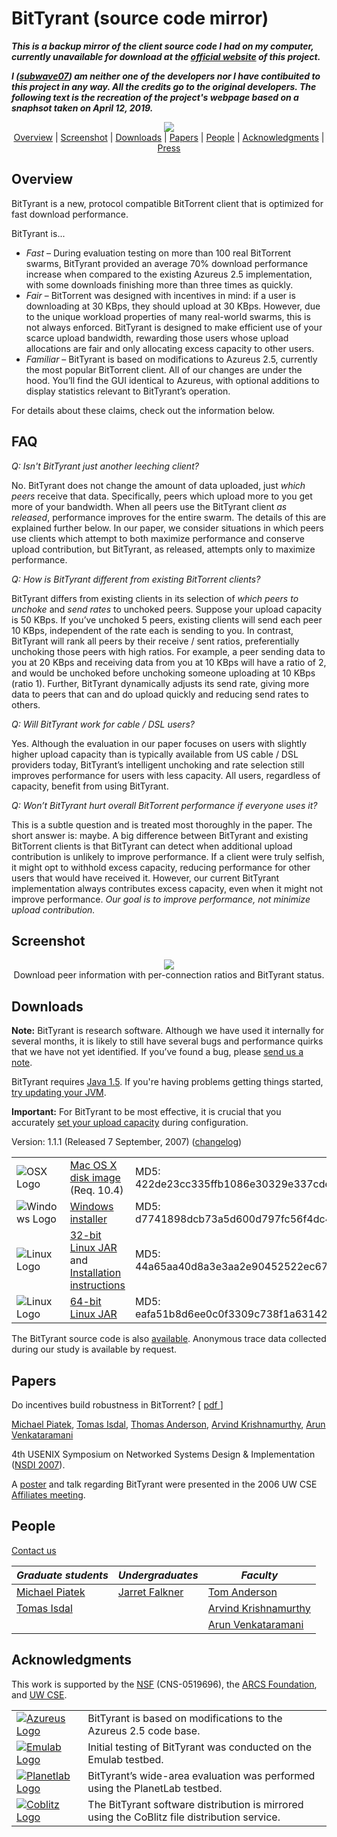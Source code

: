 # BitTyrant (source code mirror)

***This is a backup mirror of the client source code I had on my computer, currently unavailable for download at the [official website](http://bittyrant.cs.washington.edu) of this project.***

***I ([subwave07](https://github.com/subwave07)) am neither one of the developers nor I have contibuited to this project in any way. All the credits go to the original developers.
The following text is the recreation of the project's webpage based on a snaphsot taken on April 12, 2019.***

<p align="center">
  <img src="https://raw.githubusercontent.com/subwave07/BitTyrant/master/README.md_images/header.jpg"><br/>
  <a href="#overview">Overview</a> |
  <a href="#screenshot">Screenshot</a> |
  <a href="#downloads">Downloads</a> |
  <a href="#papers">Papers</a> |
  <a href="#people">People</a> |
  <a href="#acknowledgments">Acknowledgments</a> |
  <a href="http://bittyrant.cs.washington.edu/press.html">Press</a>
</p>

## Overview
BitTyrant is a new, protocol compatible BitTorrent client that is optimized for fast download performance. 

BitTyrant is...

* *Fast* – During evaluation testing on more than 100 real BitTorrent swarms, BitTyrant provided an average 70% download performance increase when compared to the existing Azureus 2.5 implementation, with some downloads finishing more than three times as quickly.
* *Fair* – BitTorrent was designed with incentives in mind: if a user is downloading at 30 KBps, they should upload at 30 KBps. However, due to the unique workload properties of many real-world swarms, this is not always enforced. BitTyrant is designed to make efficient use of your scarce upload bandwidth, rewarding those users whose upload allocations are fair and only allocating excess capacity to other users. 
* *Familiar* – BitTyrant is based on modifications to Azureus 2.5, currently the most popular BitTorrent client. All of our changes are under the hood. You’ll find the GUI identical to Azureus, with optional additions to display statistics relevant to BitTyrant’s operation.

For details about these claims, check out the information below.

## FAQ

*Q: Isn't BitTyrant just another leeching client?*

No. BitTyrant does not change the amount of data uploaded, just *which peers* receive that data. Specifically, peers which upload more to you get more of your bandwidth. When all peers use the BitTyrant client *as released*, performance improves for the entire swarm. The details of this are explained further below. In our paper, we consider situations in which peers use clients which attempt to both maximize performance and conserve upload contribution, but BitTyrant, as released, attempts only to maximize performance.

*Q: How is BitTyrant different from existing BitTorrent clients?*

BitTyrant differs from existing clients in its selection of *which peers to unchoke* and *send rates* to unchoked peers. Suppose your upload capacity is 50 KBps. If you’ve unchoked 5 peers, existing clients will send each peer 10 KBps, independent of the rate each is sending to you. In contrast, BitTyrant will rank all peers by their receive / sent ratios, preferentially unchoking those peers with high ratios. For example, a peer sending data to you at 20 KBps and receiving data from you at 10 KBps will have a ratio of 2, and would be unchoked before unchoking someone uploading at 10 KBps (ratio 1). Further, BitTyrant dynamically adjusts its send rate, giving more data to peers that can and do upload quickly and reducing send rates to others.

*Q: Will BitTyrant work for cable / DSL users?*

Yes. Although the evaluation in our paper focuses on users with slightly higher upload capacity than is typically available from US cable / DSL providers today, BitTyrant’s intelligent unchoking and rate selection still improves performance for users with less capacity. All users, regardless of capacity, benefit from using BitTyrant.

*Q: Won’t BitTyrant hurt overall BitTorrent performance if everyone uses it?*

This is a subtle question and is treated most thoroughly in the paper. The short answer is: maybe. A big difference between BitTyrant and existing BitTorrent clients is that BitTyrant can detect when additional upload contribution is unlikely to improve performance. If a client were truly selfish, it might opt to withhold excess capacity, reducing performance for other users that would have received it. However, our current BitTyrant implementation always contributes excess capacity, even when it might not improve performance. *Our goal is to improve performance, not minimize upload contribution.*

## Screenshot

<p align="center">
  <img src="https://raw.githubusercontent.com/subwave07/BitTyrant/master/README.md_images/screenshot.jpg"><br/>
  Download peer information with per-connection ratios and BitTyrant status.
</p>

## Downloads

**Note:** BitTyrant is research software. Although we have used it internally for several months, it is likely to still have several bugs and performance quirks that we have not yet identified. If you’ve found a bug, please [send us a note](http://www.cs.washington.edu/htbin-post/unrestricted/mailto2.pl?to=BitTyrant;sub=BitTyrant+bug).

BitTyrant requires [Java 1.5](http://www.java.com/). If you're having problems getting things started, [try updating your JVM](http://java.sun.com/javase/downloads/index.jsp).

**Important:** For BitTyrant to be most effective, it is crucial that you accurately [set your upload capacity](http://bittyrant.cs.washington.edu/capacity_config.html) during configuration.

Version: 1.1.1 (Released 7 September, 2007) ([changelog](http://bittyrant.cs.washington.edu/changelog.txt))

| | | |
|-|-|-|
| ![OSX Logo](https://raw.githubusercontent.com/subwave07/BitTyrant/master/README.md_images/osx.jpg) | [Mac OS X disk image](http://bittyrant.cs.washington.edu/dist_090607/BitTyrant.dmg) (Req. 10.4) | MD5: 422de23cc335ffb1086e30329e337cde |
| ![Windows Logo](https://raw.githubusercontent.com/subwave07/BitTyrant/master/README.md_images/windows.jpg) | [Windows installer](http://bittyrant.cs.washington.edu/dist_090607/Azureus_2.5.0.0_BitTyrant_Win32.setup.exe) | MD5: d7741898dcb73a5d600d797fc56f4dc4 |
| ![Linux Logo](https://raw.githubusercontent.com/subwave07/BitTyrant/master/README.md_images/tux.jpg) | [32-bit Linux JAR](http://bittyrant.cs.washington.edu/dist_090607/BitTyrant-Linux32.tar.bz2) and [Installation instructions](http://azureus.sourceforge.net/howto_linux.php) | MD5: 44a65aa40d8a3e3aa2e90452522ec679 |
| ![Linux Logo](https://raw.githubusercontent.com/subwave07/BitTyrant/master/README.md_images/tux.jpg) | [64-bit Linux JAR](http://bittyrant.cs.washington.edu/dist_090607/BitTyrant-Linux64.tar.bz2) | MD5: eafa51b8d6ee0c0f3309c738f1a63142 |

The BitTyrant source code is also [available](http://coblitz.codeen.org:3125/bittyrant.cs.washington.edu/dist_010807/BitTyrant-src.zip). Anonymous trace data collected during our study is available by request.

## Papers
Do incentives build robustness in BitTorrent? [ [pdf ](http://www.cs.washington.edu/homes/piatek/papers/BitTyrant.pdf)]

[Michael Piatek](http://www.cs.washington.edu/homes/piatek/), [Tomas Isdal](http://isd.al/), [Thomas Anderson](http://www.cs.washington.edu/homes/tom/), [Arvind Krishnamurthy](http://www.cs.washington.edu/homes/arvind/), [Arun Venkataramani](http://www.cs.umass.edu/~arun/)

4th USENIX Symposium on Networked Systems Design & Implementation ([NSDI 2007](http://www.usenix.org/events/nsdi07/index.html)).

A [poster](http://www.cs.washington.edu/homes/piatek/papers/BitTyrant_affiliates.pdf) and talk regarding BitTyrant were presented in the 2006 UW CSE [Affiliates meeting](http://www.cs.washington.edu/affiliates/meetings/mtg0607.html).

## People

[Contact us](http://www.cs.washington.edu/htbin-post/unrestricted/mailto2.pl?to=BitTyrant;sub=BitTyrant)

| *Graduate students* | *Undergraduates* | *Faculty* |
|-|-|-|
| [Michael Piatek](http://www.cs.washington.edu/homes/piatek/) | [Jarret Falkner](http://jarret.falkfalk.com/) | [Tom Anderson](http://www.cs.washington.edu/homes/tom/) |
| [Tomas Isdal](http://isd.al/) | | [Arvind Krishnamurthy](http://www.cs.washington.edu/homes/arvind/) |
| | | [Arun Venkataramani](http://www.cs.umass.edu/~arun/) | 

## Acknowledgments

This work is supported by the [NSF](http://www.nsf.gov/) (CNS-0519696), the [ARCS Foundation](http://www.arcsfoundation.org/Seattle/), and [UW CSE](http://www.cs.washington.edu/).

| | |
|-|-|
| [![Azureus Logo](https://raw.githubusercontent.com/subwave07/BitTyrant/master/README.md_images/azureus_splash.jpg)](http://azureus.sourceforge.net/) | BitTyrant is based on modifications to the Azureus 2.5 code base. |
| [![Emulab Logo](https://raw.githubusercontent.com/subwave07/BitTyrant/master/README.md_images/emulab.jpg)](http://www.emulab.net/) | Initial testing of BitTyrant was conducted on the Emulab testbed. |
| [![Planetlab Logo](https://raw.githubusercontent.com/subwave07/BitTyrant/master/README.md_images/planetlab.jpg)](http://www.planet-lab.org/) | BitTyrant’s wide-area evaluation was performed using the PlanetLab testbed. |
| [![Coblitz Logo](https://raw.githubusercontent.com/subwave07/BitTyrant/master/README.md_images/coblitz.gif)](http://codeen.cs.princeton.edu/coblitz/) | The BitTyrant software distribution is mirrored using the CoBlitz file distribution service. |
